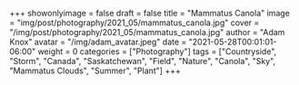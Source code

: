 +++
showonlyimage = false
draft = false
title = "Mammatus Canola"
image = "img/post/photography/2021_05/mammatus_canola.jpg"
cover = "/img/post/photography/2021_05/mammatus_canola.jpg"
author = "Adam Knox"
avatar = "/img/adam_avatar.jpeg"
date = "2021-05-28T00:01:01-06:00"
weight = 0
categories = ["Photography"]
tags = ["Countryside", "Storm", "Canada", "Saskatchewan", "Field", "Nature", "Canola", "Sky", "Mammatus Clouds", "Summer", "Plant"]
+++
<!--more-->